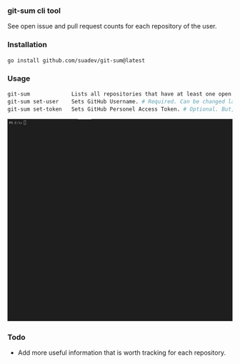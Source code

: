 ### git-sum cli tool

See open issue and pull request counts for each repository of the user. 

### Installation

```
go install github.com/suadev/git-sum@latest
```

### Usage

```bash
git-sum             Lists all repositories that have at least one open issue or pull request.
git-sum set-user    Sets GitHub Username. # Required. Can be changed later.
git-sum set-token   Sets GitHub Personel Access Token. # Optional. But, you have 60 requests per hour without token, so you better set your token.
```
<img src="https://github.com/suadev/git-sum/blob/main/how-to.gif" />

### Todo
 
* Add more useful information that is worth tracking for each repository.

